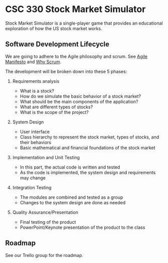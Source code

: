 # CSC 330 Stock Market Simulator

Stock Market Simulator is a single-player game that provides an educational exploration of how the US stock market works.

## Software Development Lifecycle

We are going to adhere to the Agile philosophy and scrum. See [Agile Manifesto](http://agilemanifesto.org/) and [Why Scrum](https://www.scrumalliance.org/why-scrum).

The development will be broken down into these 5 phases:

1. Requirements analysis
    * What is a stock?
    * How do we simulate the basic behavior of a stock market? 
    * What should be the main components of the application?
    * What are different types of stocks?
    * What is the scope of the project?

2. System Design
    * User interface
    * Class hierarchy to represent the stock market, types of stocks, and their behaviors
    * Basic mathematical and financial foundations of the stock market

3. Implementation and Unit Testing
    * In this part, the actual code is written and tested
    * As the code is implemented, the system design and requirements may change

4. Integration Testing
    * The modules are combined and tested as a group
    * Changes to the system design are done as needed

5. Quality Assurance/Presentation
    * Final testing of the product
    * PowerPoint/Keynote presentation of the product to the class

## Roadmap

See our Trello group for the roadmap.